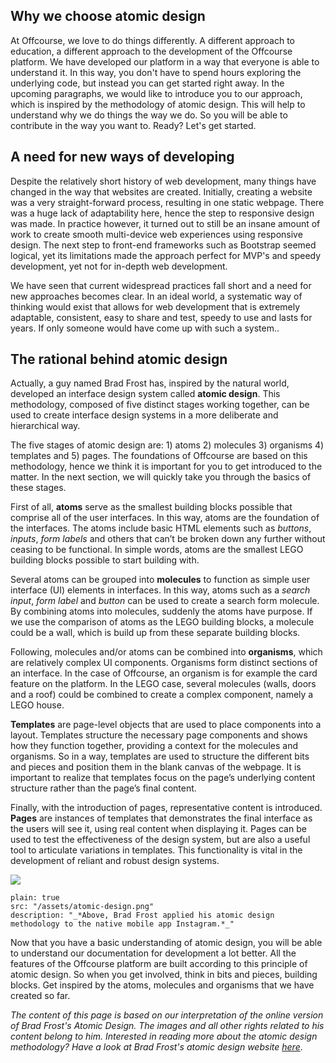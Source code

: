 ## Why we choose atomic design

At Offcourse, we love to do things differently. A different approach to education, a different approach to the development of the Offcourse platform. We have developed our platform in a way that everyone is able to understand it. In this way, you don't have to spend hours exploring the underlying code, but instead you can get started right away. In the upcoming paragraphs, we would like to introduce you to our approach, which is inspired by the methodology of atomic design. This will help to understand why we do things the way we do. So you will be able to contribute in the way you want to. Ready? Let's get started.

## A need for new ways of developing

Despite the relatively short history of web development, many things have changed in the way that websites are created. Initially, creating a website was a very straight-forward process, resulting in one static webpage. There was a huge lack of adaptability here, hence the step to responsive design was made. In practice however, it turned out to still be an insane amount of work to create smooth multi-device web experiences using responsive design. The next step to front-end frameworks such as Bootstrap seemed logical, yet its limitations made the approach perfect for MVP's and speedy development, yet not for in-depth web development. 

We have seen that current widespread practices fall short and a need for new approaches becomes clear. In an ideal world, a systematic way of thinking would exist that allows for web development that is extremely adaptable, consistent, easy to share and test, speedy to use and lasts for years. If only someone would have come up with such a system..

## The rational behind atomic design

Actually, a guy named Brad Frost has, inspired by the natural world, developed an interface design system called **atomic design**. This methodology, composed of five distinct stages working together, can be used to create interface design systems in a more deliberate and hierarchical way. 

The five stages of atomic design are: 1) atoms 2) molecules 3) organisms 4) templates and 5) pages. The foundations of Offcourse are based on this methodology, hence we think it is important for you to get introduced to the matter. In the next section, we will quickly take you through the basics of these stages. 

First of all, **atoms** serve as the smallest building blocks possible that comprise all of the user interfaces. In this way, atoms are the foundation of the interfaces. The atoms include basic HTML elements such as *buttons*, *inputs*, *form labels* and others that can’t be broken down any further without ceasing to be functional. In simple words, atoms are the smallest LEGO building blocks possible to start building with. 

Several atoms can be grouped into **molecules** to function as simple user interface (UI) elements in interfaces. In this way, atoms such as a *search input*, *form label* and *button* can be used to create a search form molecule. By combining atoms into molecules, suddenly the atoms have purpose. If we use the comparison of atoms as the LEGO building blocks, a molecule could be a wall, which is build up from these separate building blocks. 

Following, molecules and/or atoms can be combined into **organisms**, which are relatively complex UI components. Organisms form distinct sections of an interface. In the case of Offcourse, an organism is for example the card feature on the platform. In the LEGO case, several molecules (walls, doors and a roof) could be combined to create a complex component, namely a LEGO house. 

**Templates** are page-level objects that are used to place components into a layout. Templates structure the necessary page components and shows how they function together, providing a context for the molecules and organisms. So in a way, templates are used to structure the different bits and pieces and position them in the blank canvas of the webpage. It is important to realize that templates focus on the page’s underlying content structure rather than the page’s final content.

Finally, with the introduction of pages, representative content is introduced. **Pages** are instances of templates that demonstrates the final interface as the users will see it, using real content when displaying it. Pages can be used to test the effectiveness of the design system, but are also a useful tool to articulate variations in templates. This functionality is vital in the development of reliant and robust design systems. 

![](https://www.notion.so/file/https%3A%2F%2Fs3-us-west-2.amazonaws.com%2Fsecure.notion-static.com%2Fb72a1d9a-a9f2-44e6-8783-1541292f3883%2Finstagram-atomic.png)

```image
plain: true
src: "/assets/atomic-design.png"
description: "_*Above, Brad Frost applied his atomic design methodology to the native mobile app Instagram.*_"
```
Now that you have a basic understanding of atomic design, you will be able to understand our  documentation for development a lot better. All the features of the Offcourse platform are built according to this principle of atomic design. So when you get involved, think in bits and pieces, building blocks. Get inspired by the atoms, molecules and organisms that we have created so far. 

*The content of this page is based on our interpretation of the online version of Brad Frost's Atomic Design. The images and all other rights related to his content belong to him. Interested in reading more about the atomic design methodology? Have a look at Brad Frost's atomic design website* [*here*](http://atomicdesign.bradfrost.com/table-of-contents/).
